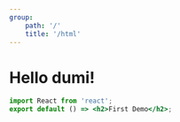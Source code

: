 ```yaml
---
group:
    path: '/'
    title: '/html'
---
```


# Hello dumi!
```jsx
import React from 'react';
export default () => <h2>First Demo</h2>;
```